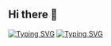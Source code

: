 ## Hi there 👋
[![Typing SVG](https://readme-typing-svg.demolab.com?font=Fira+Code&weight=600&size=35&pause=1000&background=FF20A1CD&center=true&vCenter=true&width=550&height=65&lines=Albertknight's%2Bintroduce)](https://git.io/typing-svg)
[![Typing SVG](https://readme-typing-svg.demolab.com?font=Fira+Code&weight=600&size=30&pause=1000&background=FF20A1CD&center=true&vCenter=true&width=680&height=65&lines=A+novice+at+web+front-end+development)](https://git.io/typing-svg)
<!--
**Albertknight2023/Albertknight2023** is a ✨ _special_ ✨ repository because its `README.md` (this file) appears on your GitHub profile.

Here are some ideas to get you started:

- 🔭 I’m currently working on ...
- 🌱 I’m currently learning ...
- 👯 I’m looking to collaborate on ...
- 🤔 I’m looking for help with ...
- 💬 Ask me about ...
- 📫 How to reach me: ...
- 😄 Pronouns: ...
- ⚡ Fun fact: ...
-->
